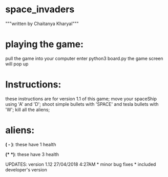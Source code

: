 # space_invaders
"""written by Chaitanya Kharyal"""

# playing the game:
pull the game into your computer
enter python3 board.py
the game screen will pop up

# Instructions:
these instructions are for version 1.1 of this game;
move your spaceShip using 'A' and 'D';
shoot simple bullets with 'SPACE' and tesla bullets with 'W';
kill all the aliens;

# aliens:
__( - )__:
      these have 1 health
      
      
__(* *)__:
      these have 3 health


UPDATES:
version 1.12
	27/04/2018 4:27AM
	* minor bug fixes
	* included developer's version

